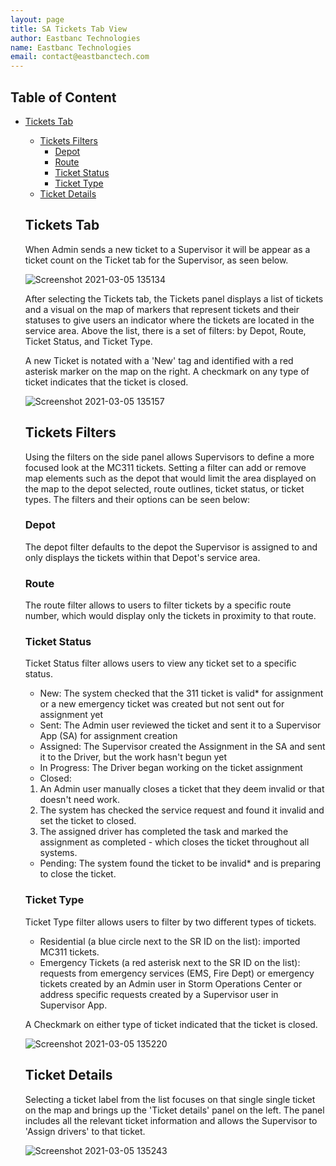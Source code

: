 ```yaml
---
layout: page
title: SA Tickets Tab View
author: Eastbanc Technologies
name: Eastbanc Technologies
email: contact@eastbanctech.com
---
```




## Table of Content

- [Tickets Tab](#-Tickets-Tab)
  * [Tickets Filters](#-Tickets-Filters)
    + [Depot](#-Depot)
    + [Route](#-Rouute)
    + [Ticket Status](#-Ticket-Status)
    + [Ticket Type](#-Ticket-Type)
  * [Ticket Details](#Ticket-Details)

  ## Tickets Tab <a name="-Tickets-Tab"></a>

   When Admin sends a new ticket to a Supervisor it will be appear as a ticket count on the Ticket tab for the Supervisor, as seen below.

     ![Screenshot 2021-03-05 135134](https://user-images.githubusercontent.com/79857237/110160501-197ddc80-7dba-11eb-86d5-950839566500.png)  

   After selecting the Tickets tab, the Tickets panel displays a list of tickets and a visual on the map of markers that represent tickets and their statuses to give users an indicator where the tickets are located in the service area. Above the list, there is a set of filters: by Depot, Route, Ticket Status, and Ticket Type. 
   
   A new Ticket is notated with a 'New' tag and identified with a red asterisk marker on the map on the right. A checkmark on any type of ticket indicates that the ticket is closed.

     ![Screenshot 2021-03-05 135157](https://user-images.githubusercontent.com/79857237/110160508-1be03680-7dba-11eb-9f9c-3202bc7d063c.png)

   ## Tickets Filters <a name="-Tickets-Filters"></a>

   Using the filters on the side panel allows Supervisors to define a more focused look at the MC311 tickets. Setting a filter can add or remove map elements such as the depot that would limit the area displayed on the map to the depot selected, route outlines, ticket status, or ticket types. The filters and their options can be seen below:

   ### Depot <a name="-Depot"></a>

   The depot filter defaults to the depot the Supervisor is assigned to and only displays the tickets within that Depot's service area. 

   ### Route <a name="-Route"></a>

   The route filter allows to users to filter tickets by a specific route number, which would display only the tickets in proximity to that route. 

   ### Ticket Status <a name="-Ticket-Status"></a>

   Ticket Status filter allows users to view any ticket set to a specific status.

   * New: The system checked that the 311 ticket is valid* for assignment or a new emergency ticket was created but not sent out for assignment yet
   * Sent: The Admin user reviewed the ticket and sent it to a Supervisor App (SA) for assignment creation
   * Assigned: The Supervisor created the Assignment in the SA and sent it to the Driver, but the work hasn't begun yet
   * In Progress: The Driver began working on the ticket assignment
   * Closed: 
   1. An Admin user manually closes a ticket that they deem invalid or that doesn't need work. 
   1. The system has checked the service request and found it invalid and set the ticket to closed. 
   1. The assigned driver has completed the task and marked the assignment as completed - which closes the ticket throughout all systems.
   * Pending: The system found the ticket to be invalid* and is preparing to close the ticket.

   ### Ticket Type <a name="-Ticket-Type"></a>

   Ticket Type filter allows users to filter by two different types of tickets. 

   * Residential (a blue circle next to the SR ID on the list): imported MC311 tickets. 
   * Emergency Tickets (a red asterisk next to the SR ID on the list): requests from emergency services (EMS, Fire Dept) or emergency tickets created by an Admin user in Storm Operations Center or address specific requests created by a Supervisor user in Supervisor App.

   A Checkmark on either type of ticket indicated that the ticket is closed.

     ![Screenshot 2021-03-05 135220](https://user-images.githubusercontent.com/79857237/110160519-1da9fa00-7dba-11eb-94ab-3270b23940ff.png)

   ## Ticket Details <a name="-Ticket-Details"></a>

   Selecting a ticket label from the list focuses on that single single ticket on the map and brings up the 'Ticket details' panel on the left. The panel includes all the relevant ticket information and allows the Supervisor to 'Assign drivers' to that ticket. 

     ![Screenshot 2021-03-05 135243](https://user-images.githubusercontent.com/79857237/110160529-1f73bd80-7dba-11eb-8b66-da8d5899bdeb.png)

